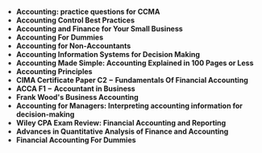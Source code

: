

<ul>
  
 <li><b><a target="_blank" href="https://github.com/manjunath5496/Accountancy-Books/blob/master/acc(1).pdf" style="text-decoration:none;">Accounting: practice questions for CCMA</a></b></li>
  
<li><b><a target="_blank" href="https://github.com/manjunath5496/Accountancy-Books/blob/master/acc(2).pdf" style="text-decoration:none;">Accounting Control Best Practices</a></b></li>

<li><b><a target="_blank" href="https://github.com/manjunath5496/Accountancy-Books/blob/master/acc(3).pdf" style="text-decoration:none;"> Accounting and Finance for Your Small Business</a></b></li>
<li><b><a target="_blank" href="https://github.com/manjunath5496/Accountancy-Books/blob/master/acc(4).pdf" style="text-decoration:none;"> Accounting For Dummies</a></b></li>
                            
  <li><b><a target="_blank" href="https://github.com/manjunath5496/Accountancy-Books/blob/master/acc(5).pdf" style="text-decoration:none;">Accounting for Non-Accountants</a></b></li>  
     <li><b><a target="_blank" href="https://github.com/manjunath5496/Accountancy-Books/blob/master/acc(6).pdf" style="text-decoration:none;">Accounting Information Systems for Decision Making</a></b></li>  
  
<li><b><a target="_blank" href="https://github.com/manjunath5496/Accountancy-Books/blob/master/acc(7).pdf" style="text-decoration:none;">Accounting Made Simple: Accounting Explained in 100 Pages or Less</a></b></li>
<li><b><a target="_blank" href="https://github.com/manjunath5496/Accountancy-Books/blob/master/acc(8).rar" style="text-decoration:none;">Accounting Principles</a></b></li>
  
<li><b><a target="_blank" href="https://github.com/manjunath5496/Accountancy-Books/blob/master/acc(9).pdf" style="text-decoration:none;">CIMA Certificate Paper C2 &minus; Fundamentals Of Financial Accounting</a></b></li>
<li><b><a target="_blank" href="https://github.com/manjunath5496/Accountancy-Books/blob/master/acc(10).pdf" style="text-decoration:none;">ACCA F1 &minus; Accountant in Business</a></b></li>
  
<li><b><a target="_blank" href="https://github.com/manjunath5496/Accountancy-Books/blob/master/acc(11).pdf" style="text-decoration:none;">Frank Wood's Business Accounting</a></b></li>
  
  <li><b><a target="_blank" href="https://github.com/manjunath5496/Accountancy-Books/blob/master/acc(12).pdf" style="text-decoration:none;">Accounting for Managers: Interpreting accounting information for decision-making </a></b></li>
<li><b><a target="_blank" href="https://github.com/manjunath5496/Accountancy-Books/blob/master/acc(13).pdf" style="text-decoration:none;">Wiley CPA Exam Review: Financial Accounting and Reporting</a></b></li>
  
<li><b><a target="_blank" href="https://github.com/manjunath5496/Accountancy-Books/blob/master/acc(14).pdf" style="text-decoration:none;">Advances in Quantitative Analysis of Finance and Accounting</a></b></li>

<li><b><a target="_blank" href="https://github.com/manjunath5496/Accountancy-Books/blob/master/acc(15).pdf" style="text-decoration:none;">Financial Accounting For Dummies</a></b></li>
  
 






  

</ul>
